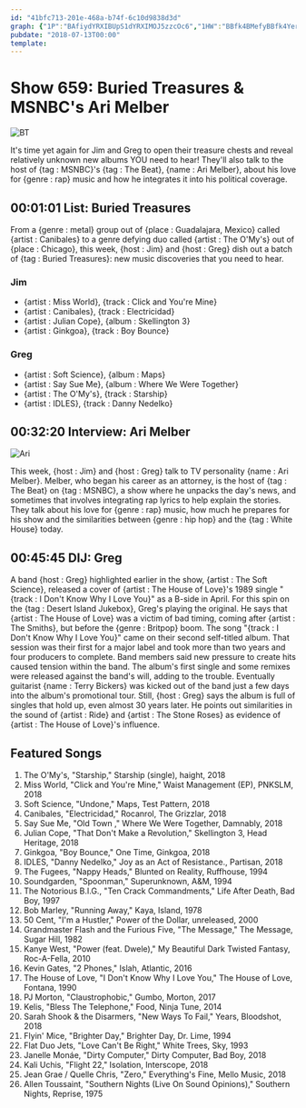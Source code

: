 ```yaml
---
id: "41bfc713-201e-468a-b74f-6c10d9838d3d"
graph: {"1P":"BAfiydYRXIBUpS1dYRXIMOJ5zzcOc6","1HW":"BBfk4BMefyBBfk4YerKWF4RB5YerKW3TmBdVSFRC","249":"BHm1GqYVo95zChQdL7fY5zChQgCSIf5zChQqYVo9BBE5KfTX2LXVpPvfTX2L"}
pubdate: "2018-07-13T00:00"
template: 
---
```






# Show 659: Buried Treasures & MSNBC's Ari Melber

![BT](https://static.soundopinions.org/images/2018/BT_1.jpg)

It's time yet again for Jim and Greg to open their treasure chests and reveal relatively unknown new albums YOU need to hear! They'll also talk to the host of {tag : MSNBC}'s {tag : The Beat}, {name : Ari Melber}, about his love for {genre : rap} music and how he integrates it into his political coverage.



## 00:01:01 List: Buried Treasures

From a {genre : metal} group out of {place : Guadalajara, Mexico} called {artist : Canibales} to a genre defying duo called {artist : The O'My's} out of {place : Chicago}, this week, {host : Jim} and {host : Greg} dish out a batch of {tag : Buried Treasures}: new music discoveries that you need to hear.


### Jim

- {artist : Miss World}, {track : Click and You're Mine}
- {artist : Canibales}, {track : Electricidad}
- {artist : Julian Cope}, {album : Skellington 3}
- {artist : Ginkgoa}, {track : Boy Bounce}


### Greg

- {artist : Soft Science}, {album : Maps}
- {artist : Say Sue Me}, {album : Where We Were Together}
- {artist : The O'My's}, {track : Starship}
- {artist : IDLES}, {track : Danny Nedelko}



## 00:32:20 Interview: Ari Melber

![Ari](https://static.soundopinions.org/assets/659/1HW0.jpg)

This week, {host : Jim} and {host : Greg} talk to TV personality {name : Ari Melber}. Melber, who began his career as an attorney, is the host of {tag : The Beat} on {tag : MSNBC}, a show where he unpacks the day's news, and sometimes that involves integrating rap lyrics to help explain the stories. They talk about his love for {genre : rap} music, how much he prepares for his show and the similarities between {genre : hip hop} and the {tag : White House} today.



## 00:45:45 DIJ: Greg

A band {host : Greg} highlighted earlier in the show, {artist : The Soft Science}, released a cover of {artist : The House of Love}'s 1989 single "{track : I Don't Know Why I Love You}" as a B-side in April. For this spin on the {tag : Desert Island Jukebox}, Greg's playing the original. He says that {artist : The House of Love} was a victim of bad timing, coming after {artist : The Smiths}, but before the {genre : Britpop} boom. The song "{track : I Don't Know Why I Love You}" came on their second self-titled album. That session was their first for a major label and took more than two years and four producers to complete. Band members said new pressure to create hits caused tension within the band. The album's first single and some remixes were released against the band's will, adding to the trouble. Eventually guitarist {name : Terry Bickers} was kicked out of the band just a few days into the album's promotional tour. Still, {host : Greg} says the album is full of singles that hold up, even almost 30 years later. He points out similarities in the sound of {artist : Ride} and {artist : The Stone Roses} as evidence of {artist : The House of Love}'s influence.



## Featured Songs

1. The O'My's, "Starship," Starship (single), haight, 2018
2. Miss World, "Click and You're Mine," Waist Management (EP), PNKSLM, 2018
3. Soft Science, "Undone," Maps, Test Pattern, 2018
4. Canibales, "Electricidad," Rocanrol, The Grizzlar, 2018
5. Say Sue Me, "Old Town ," Where We Were Together, Damnably, 2018
6. Julian Cope, "That Don't Make a Revolution," Skellington 3, Head Heritage, 2018
7. Ginkgoa, "Boy Bounce," One Time, Ginkgoa, 2018
8. IDLES, "Danny Nedelko," Joy as an Act of Resistance., Partisan, 2018
9. The Fugees, "Nappy Heads," Blunted on Reality, Ruffhouse, 1994
10. Soundgarden, "Spoonman," Superunknown, A&M, 1994
11. The Notorious B.I.G., "Ten Crack Commandments," Life After Death, Bad Boy, 1997
12. Bob Marley, "Running Away," Kaya, Island, 1978
13. 50 Cent, "I'm a Hustler," Power of the Dollar, unreleased, 2000
14. Grandmaster Flash and the Furious Five, "The Message," The Message, Sugar Hill, 1982
15. Kanye West, "Power (feat. Dwele)," My Beautiful Dark Twisted Fantasy, Roc-A-Fella, 2010
16. Kevin Gates, "2 Phones," Islah, Atlantic, 2016
17. The House of Love, "I Don't Know Why I Love You," The House of Love, Fontana, 1990
18. PJ Morton, "Claustrophobic," Gumbo, Morton, 2017
19. Kelis, "Bless The Telephone," Food, Ninja Tune, 2014
20. Sarah Shook & the Disarmers, "New Ways To Fail," Years, Bloodshot, 2018
21. Flyin' Mice, "Brighter Day," Brighter Day, Dr. Lime, 1994
22. Flat Duo Jets, "Love Can't Be Right," White Trees, Sky, 1993
23. Janelle Monáe, "Dirty Computer," Dirty Computer, Bad Boy, 2018
24. Kali Uchis, "Flight 22," Isolation, Interscope, 2018
25. Jean Grae / Quelle Chris, "Zero," Everything's Fine, Mello Music, 2018
26. Allen Toussaint, "Southern Nights (Live On Sound Opinions)," Southern Nights, Reprise, 1975